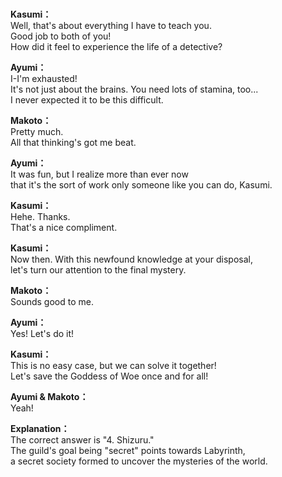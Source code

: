# 

  
**Kasumi：**  
Well, that's about everything I have to teach you.  
Good job to both of you!  
How did it feel to experience the life of a detective?  
  
**Ayumi：**  
I-I'm exhausted!  
It's not just about the brains. You need lots of stamina, too...  
I never expected it to be this difficult.  
  
**Makoto：**  
Pretty much.  
All that thinking's got me beat.  
  
**Ayumi：**  
It was fun, but I realize more than ever now  
that it's the sort of work only someone like you can do, Kasumi.  
  
**Kasumi：**  
Hehe. Thanks.  
That's a nice compliment.  
  
**Kasumi：**  
Now then. With this newfound knowledge at your disposal,  
let's turn our attention to the final mystery.  
  
**Makoto：**  
Sounds good to me.  
  
**Ayumi：**  
Yes! Let's do it!  
  
**Kasumi：**  
This is no easy case, but we can solve it together!  
Let's save the Goddess of Woe once and for all!  
  
**Ayumi & Makoto：**  
Yeah!  
  
**Explanation：**  
The correct answer is \"4. Shizuru.\"  
The guild's goal being \"secret\" points towards Labyrinth,  
a secret society formed to uncover the mysteries of the world.  

